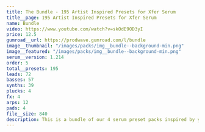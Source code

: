 ```yaml
---
title: The Bundle - 195 Artist Inspired Presets for Xfer Serum
title__page: 195 Artist Inspired Presets for Xfer Serum
name: Bundle
video: https://www.youtube.com/watch?v=skOdE9OD3yI
price: 12.5
gumroad__url: https://prodwave.gumroad.com/l/bundle
image__thumbnail: "/images/packs/img__bundle--background-min.png"
image__featured: "/images/packs/img__bundle--background-min.png"
serum__version: 1.214
order: 5
total__presets: 195
leads: 72
basses: 57
synths: 39
plucks: 4
fx: 4
arps: 12
pads: 4
file__size: 840
description: This is a bundle of our 4 serum preset packs inspired by your favorite producer. It consists of 195 presets in total, inspired by Porter Robinson, Avicii, Martin Garrix and San Holo.
---
```

